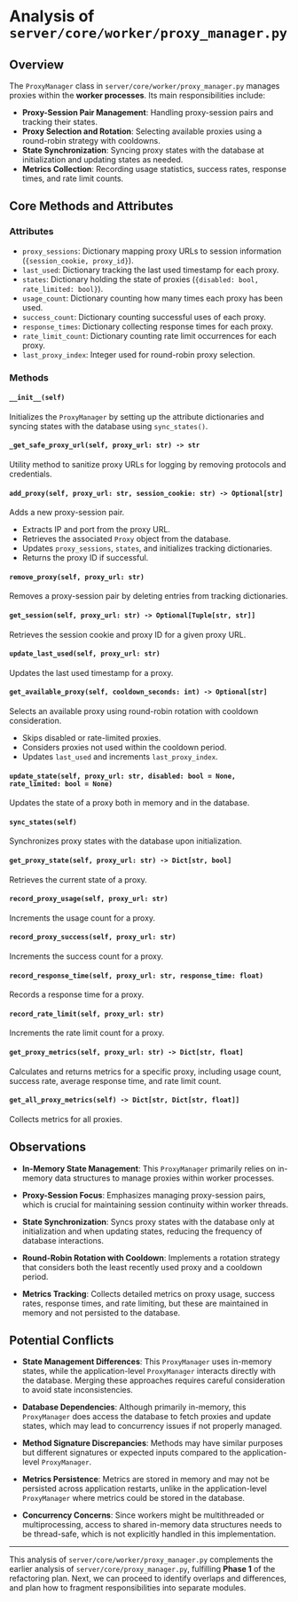 # Analysis of `server/core/worker/proxy_manager.py`

## Overview

The `ProxyManager` class in `server/core/worker/proxy_manager.py` manages proxies within the **worker processes**. Its main responsibilities include:

- **Proxy-Session Pair Management**: Handling proxy-session pairs and tracking their states.
- **Proxy Selection and Rotation**: Selecting available proxies using a round-robin strategy with cooldowns.
- **State Synchronization**: Syncing proxy states with the database at initialization and updating states as needed.
- **Metrics Collection**: Recording usage statistics, success rates, response times, and rate limit counts.

## Core Methods and Attributes

### Attributes

- `proxy_sessions`: Dictionary mapping proxy URLs to session information (`{session_cookie, proxy_id}`).
- `last_used`: Dictionary tracking the last used timestamp for each proxy.
- `states`: Dictionary holding the state of proxies (`{disabled: bool, rate_limited: bool}`).
- `usage_count`: Dictionary counting how many times each proxy has been used.
- `success_count`: Dictionary counting successful uses of each proxy.
- `response_times`: Dictionary collecting response times for each proxy.
- `rate_limit_count`: Dictionary counting rate limit occurrences for each proxy.
- `last_proxy_index`: Integer used for round-robin proxy selection.

### Methods

#### `__init__(self)`

Initializes the `ProxyManager` by setting up the attribute dictionaries and syncing states with the database using `sync_states()`.

#### `_get_safe_proxy_url(self, proxy_url: str) -> str`

Utility method to sanitize proxy URLs for logging by removing protocols and credentials.

#### `add_proxy(self, proxy_url: str, session_cookie: str) -> Optional[str]`

Adds a new proxy-session pair.

- Extracts IP and port from the proxy URL.
- Retrieves the associated `Proxy` object from the database.
- Updates `proxy_sessions`, `states`, and initializes tracking dictionaries.
- Returns the proxy ID if successful.

#### `remove_proxy(self, proxy_url: str)`

Removes a proxy-session pair by deleting entries from tracking dictionaries.

#### `get_session(self, proxy_url: str) -> Optional[Tuple[str, str]]`

Retrieves the session cookie and proxy ID for a given proxy URL.

#### `update_last_used(self, proxy_url: str)`

Updates the last used timestamp for a proxy.

#### `get_available_proxy(self, cooldown_seconds: int) -> Optional[str]`

Selects an available proxy using round-robin rotation with cooldown consideration.

- Skips disabled or rate-limited proxies.
- Considers proxies not used within the cooldown period.
- Updates `last_used` and increments `last_proxy_index`.

#### `update_state(self, proxy_url: str, disabled: bool = None, rate_limited: bool = None)`

Updates the state of a proxy both in memory and in the database.

#### `sync_states(self)`

Synchronizes proxy states with the database upon initialization.

#### `get_proxy_state(self, proxy_url: str) -> Dict[str, bool]`

Retrieves the current state of a proxy.

#### `record_proxy_usage(self, proxy_url: str)`

Increments the usage count for a proxy.

#### `record_proxy_success(self, proxy_url: str)`

Increments the success count for a proxy.

#### `record_response_time(self, proxy_url: str, response_time: float)`

Records a response time for a proxy.

#### `record_rate_limit(self, proxy_url: str)`

Increments the rate limit count for a proxy.

#### `get_proxy_metrics(self, proxy_url: str) -> Dict[str, float]`

Calculates and returns metrics for a specific proxy, including usage count, success rate, average response time, and rate limit count.

#### `get_all_proxy_metrics(self) -> Dict[str, Dict[str, float]]`

Collects metrics for all proxies.

## Observations

- **In-Memory State Management**: This `ProxyManager` primarily relies on in-memory data structures to manage proxies within worker processes.

- **Proxy-Session Focus**: Emphasizes managing proxy-session pairs, which is crucial for maintaining session continuity within worker threads.

- **State Synchronization**: Syncs proxy states with the database only at initialization and when updating states, reducing the frequency of database interactions.

- **Round-Robin Rotation with Cooldown**: Implements a rotation strategy that considers both the least recently used proxy and a cooldown period.

- **Metrics Tracking**: Collects detailed metrics on proxy usage, success rates, response times, and rate limiting, but these are maintained in memory and not persisted to the database.

## Potential Conflicts

- **State Management Differences**: This `ProxyManager` uses in-memory states, while the application-level `ProxyManager` interacts directly with the database. Merging these approaches requires careful consideration to avoid state inconsistencies.

- **Database Dependencies**: Although primarily in-memory, this `ProxyManager` does access the database to fetch proxies and update states, which may lead to concurrency issues if not properly managed.

- **Method Signature Discrepancies**: Methods may have similar purposes but different signatures or expected inputs compared to the application-level `ProxyManager`.

- **Metrics Persistence**: Metrics are stored in memory and may not be persisted across application restarts, unlike in the application-level `ProxyManager` where metrics could be stored in the database.

- **Concurrency Concerns**: Since workers might be multithreaded or multiprocessing, access to shared in-memory data structures needs to be thread-safe, which is not explicitly handled in this implementation.

---

This analysis of `server/core/worker/proxy_manager.py` complements the earlier analysis of `server/core/proxy_manager.py`, fulfilling **Phase 1** of the refactoring plan. Next, we can proceed to identify overlaps and differences, and plan how to fragment responsibilities into separate modules.
